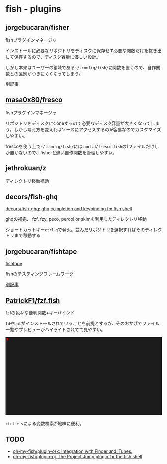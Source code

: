 # fish - plugins

## jorgebucaran/fisher

fishプラグインマネージャ

インストールに必要なリポジトリをディスクに保存せず必要な関数だけを抜き出して保存するので、ディスク容量に優しい設計。

しかし本来はユーザーの領域である`~/.config/fish/`に関数を置くので、自作関数との区別がつきにくくなってしまう。

[別記事](how-to-fishers-work.md)

## [masa0x80/fresco](https://github.com/masa0x80/fresco)

fishプラグインマネージャ

リポジトリをディスクにcloneするので必要なディスク容量が大きくなってしまう。しかし考え方を変えればソースにアクセスするのが容易なのでカスタマイズしやすい。

frescoを使う上で`~/.config/fish/`には`conf.d/fresco.fish`の1ファイルだけしか置かないので、fisherと違い自作関数を管理しやすい。

## jethrokuan/z

ディレクトリ移動補助

## decors/fish-ghq

[decors/fish-ghq: ghq completion and keybinding for fish shell](https://github.com/decors/fish-ghq)

ghqの補完、 fzf, fzy, peco, percol or skimを利用したディレクトリ移動

ショートカットキー`ctrl-g`で発火。並んだリポジトリを選択すればそのディレクトリまで移動する

## jorgebucaran/fishtape

[fishtape](https://github.com/jorgebucaran/fishtape)

fishのテスティングフレームワーク

[別記事](fishtape.md)

## [PatrickF1/fzf.fish](https://github.com/PatrickF1/fzf.fish)

fzfの色々な便利関数+キーバインド

`fd`や`bat`がインストールされていることを前提とするが、そのおかげでファイル一覧やプレビューがハイライトされてて見やすい。

![sile paths](https://github.com/PatrickF1/fzf.fish/raw/main/images/directory.gif)

`ctrl + v`による変数検索が地味に便利。

## TODO

- [oh-my-fish/plugin-osx: Integration with Finder and iTunes.](https://github.com/oh-my-fish/plugin-osx)
- [oh-my-fish/plugin-pj: The Project Jump plugin for the fish shell](https://github.com/oh-my-fish/plugin-pj)
